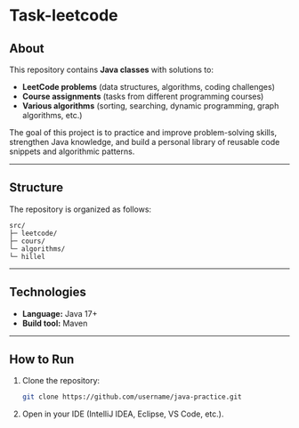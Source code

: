 # Task-leetcode

## About
This repository contains **Java classes** with solutions to:
- **LeetCode problems** (data structures, algorithms, coding challenges)
- **Course assignments** (tasks from different programming courses)
- **Various algorithms** (sorting, searching, dynamic programming, graph algorithms, etc.)

The goal of this project is to practice and improve problem-solving skills, strengthen Java knowledge, and build a personal library of reusable code snippets and algorithmic patterns.

---

## Structure
The repository is organized as follows:
```
src/
├─ leetcode/
├─ cours/ 
└─ algorithms/
└─ hillel
```

---

## Technologies
- **Language:** Java 17+  
- **Build tool:** Maven

---

## How to Run
1. Clone the repository:
   ```bash
   git clone https://github.com/username/java-practice.git
   ```
   
2. Open in your IDE (IntelliJ IDEA, Eclipse, VS Code, etc.).
